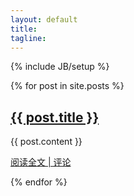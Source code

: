 ```yaml
---
layout: default
title: 
tagline: 
---
```

{% include JB/setup %}

  {% for post in site.posts %}
  <div class="post_block">
    <h2><a href="{{ BASE_PATH }}{{ post.url }}">{{ post.title }}</a></h2>
    <div class="post_content">
    	{{ post.content }}
    </div>
    <p class="post_detail"><a href="{{ BASE_PATH }}{{ post.url }}">阅读全文 | 评论</a></p>
  </div>
  {% endfor %}
